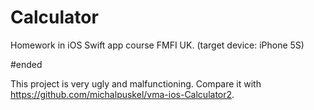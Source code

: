 # Calculator
Homework in iOS Swift app course FMFI UK. (target device: iPhone 5S)

#ended

This project is very ugly and malfunctioning.
Compare it with https://github.com/michalpuskel/vma-ios-Calculator2.
